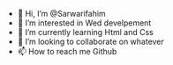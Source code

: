 - 👋 Hi, I’m @Sarwarifahim
- 👀 I’m interested in Wed develpement
- 🌱 I’m currently learning Html and Css
- 💞️ I’m looking to collaborate on whatever
- 📫 How to reach me Github 

<!---
Sarwarifahim/Sarwarifahim is a ✨ special ✨ repository because its `README.md` (this file) appears on your GitHub profile.
You can click the Preview link to take a look at your changes.
--->
